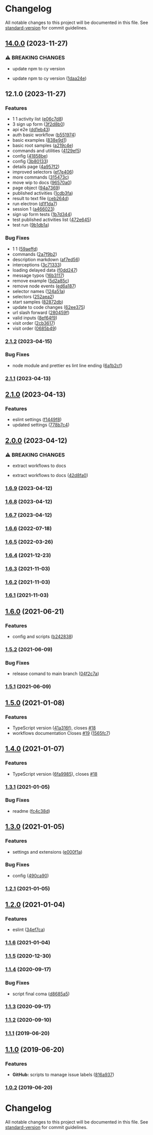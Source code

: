 # Changelog

All notable changes to this project will be documented in this file. See [standard-version](https://github.com/conventional-changelog/standard-version) for commit guidelines.

## [14.0.0](https://github.com/AlbertoBasalo/cy-lab/compare/v12.1.0...v14.0.0) (2023-11-27)


### ⚠ BREAKING CHANGES

* update npm to cy version

* update npm to cy version ([1daa24e](https://github.com/AlbertoBasalo/cy-lab/commit/1daa24e8fb247ed3f6a476239c54ad8d3cf98ed5))

## 12.1.0 (2023-11-27)


### Features

* 1 1 activity list ([e06c7d8](https://github.com/AlbertoBasalo/cy-lab/commit/e06c7d85f966db4e42f217e02bcc40e37b9f496b))
* 3 sign up form ([3f2d8b0](https://github.com/AlbertoBasalo/cy-lab/commit/3f2d8b0c81a2e0f4d68b546a997824cff87c7638))
* api e2e ([dd1eb43](https://github.com/AlbertoBasalo/cy-lab/commit/dd1eb43e042d2275f7b1e965a1446b5877b8b21a))
* auth basic workflow ([b551974](https://github.com/AlbertoBasalo/cy-lab/commit/b551974ec1b8b6bf22b95bf78d3cbc10502d2d75))
* basic examples ([838e9d1](https://github.com/AlbertoBasalo/cy-lab/commit/838e9d16870db6420f17965c760c930aacf28692))
* basic root samples ([a219c4e](https://github.com/AlbertoBasalo/cy-lab/commit/a219c4e2d122a480db3328f1989a73ac0d09c096))
* commands and utilities ([4129ef5](https://github.com/AlbertoBasalo/cy-lab/commit/4129ef556f7d6827aaa1c15d9712fc332cb94f48))
* config ([41858be](https://github.com/AlbertoBasalo/cy-lab/commit/41858bec4a470b905999c1be38e58310f5bd63f2))
* config ([3b80133](https://github.com/AlbertoBasalo/cy-lab/commit/3b80133c3dfc434294e2c16cdbb8b202fe963eb1))
* details page ([4a957f2](https://github.com/AlbertoBasalo/cy-lab/commit/4a957f2816fc638d019b5135813be462564885f4))
* improved selectors ([ef7e406](https://github.com/AlbertoBasalo/cy-lab/commit/ef7e406a4f6db304f131e3d86122fd8c263374ad))
* more commands ([315473c](https://github.com/AlbertoBasalo/cy-lab/commit/315473c19a71d214c67a14cd8178e4c2f024d7a5))
* move wip to docs ([96570a0](https://github.com/AlbertoBasalo/cy-lab/commit/96570a0618dc4ab14329bebc9689bd61f87ed5de))
* page object ([94a7369](https://github.com/AlbertoBasalo/cy-lab/commit/94a7369d61bdd6744807a5b8bd8770248acae25d))
* published activities ([1cdb3fa](https://github.com/AlbertoBasalo/cy-lab/commit/1cdb3fa56cf76c7454d70df1ecc5c8295a3332ec))
* result to text file ([ceb264d](https://github.com/AlbertoBasalo/cy-lab/commit/ceb264d3be6fbd68e1862fc2e2138931f05f3841))
* run electron ([d1f1da7](https://github.com/AlbertoBasalo/cy-lab/commit/d1f1da7bb852779316513deb86f7e62b19737bd0))
* session 1 ([a466023](https://github.com/AlbertoBasalo/cy-lab/commit/a46602311258cf0c24e885b5daa00aafa3c0ccf2))
* sign up form tests ([1b7d344](https://github.com/AlbertoBasalo/cy-lab/commit/1b7d34460d303acbbbb47dd4294b7f74a0c7398a))
* test published activities list ([472e645](https://github.com/AlbertoBasalo/cy-lab/commit/472e6455d0b4c8bca4c396237dc00e891695bf2f))
* test run ([9b1db1a](https://github.com/AlbertoBasalo/cy-lab/commit/9b1db1ab0eb4d3120da6885e904bc3e54345d7a4))


### Bug Fixes

* 1 1 ([59aeffd](https://github.com/AlbertoBasalo/cy-lab/commit/59aeffdeb7bdb1e06056e466140087bdf6e8b4d4))
* commands ([2a7f9b2](https://github.com/AlbertoBasalo/cy-lab/commit/2a7f9b2915e216f2a655a15ccfb38bd91b60234d))
* description markdown ([af7ed56](https://github.com/AlbertoBasalo/cy-lab/commit/af7ed5624b1de29c01023075c0c477e77b8a0ea0))
* interceptions ([3c71333](https://github.com/AlbertoBasalo/cy-lab/commit/3c713339a082b0b7d7ffb31510c864cecd210ca4))
* loading delayed data ([f0dd247](https://github.com/AlbertoBasalo/cy-lab/commit/f0dd247d6292a33c1f5d6ef2c7fa2777cb799eff))
* message typos ([16b3117](https://github.com/AlbertoBasalo/cy-lab/commit/16b3117f4da66f98731095cb47f6addd62f5ebf5))
* remove example ([5d2a85c](https://github.com/AlbertoBasalo/cy-lab/commit/5d2a85cdf376921e48c8d49334b1e3eda8c7437e))
* remove node events ([ed6a187](https://github.com/AlbertoBasalo/cy-lab/commit/ed6a1877443ffba7c4257e21669c8d27a7bb618e))
* selector names ([124a51a](https://github.com/AlbertoBasalo/cy-lab/commit/124a51a01e7174044aa83b0b21ee88eb549aa102))
* selectors ([252aea2](https://github.com/AlbertoBasalo/cy-lab/commit/252aea25da882b25082e1cff76f3dcd3adec2f19))
* start samples ([82872db](https://github.com/AlbertoBasalo/cy-lab/commit/82872db7abefaee26ba52a37b584b17184a6003b))
* update to code changes ([62ee375](https://github.com/AlbertoBasalo/cy-lab/commit/62ee3751bc4da355a999d55bb97c098b079ece98))
* url slash forward ([280459f](https://github.com/AlbertoBasalo/cy-lab/commit/280459fcdd6ae2904305823137277247914a602f))
* valid inputs ([8ef64f9](https://github.com/AlbertoBasalo/cy-lab/commit/8ef64f93110cb2bf3ca5e9300df5ab2711037bc8))
* visit order ([2cb3617](https://github.com/AlbertoBasalo/cy-lab/commit/2cb361749a15b94a6da8d7c317728c8b2a7be0af))
* visit order ([0685b49](https://github.com/AlbertoBasalo/cy-lab/commit/0685b49abb4acd802ed422171826398a77472dfe))

### [2.1.2](https://github.com/AlbertoBasalo/quark/compare/v2.1.1...v2.1.2) (2023-04-15)


### Bug Fixes

* node module and prettier es lint line ending ([6a1b2cf](https://github.com/AlbertoBasalo/quark/commit/6a1b2cf9f138d11852ff2015fad641c93cfaa765))

### [2.1.1](https://github.com/AlbertoBasalo/quark/compare/v2.1.0...v2.1.1) (2023-04-13)

## [2.1.0](https://github.com/AlbertoBasalo/quark/compare/v2.0.0...v2.1.0) (2023-04-13)


### Features

* eslint settings ([f1449f8](https://github.com/AlbertoBasalo/quark/commit/f1449f874519b43c2b73c41ca3e58ca05e0fd129))
* updated settings ([778b7c4](https://github.com/AlbertoBasalo/quark/commit/778b7c43f587bd6da06517e71e9e81bca9334d29))

## [2.0.0](https://github.com/AlbertoBasalo/quark/compare/v1.6.9...v2.0.0) (2023-04-12)


### ⚠ BREAKING CHANGES

* extract workflows to docs

* extract workflows to docs ([42d8fa0](https://github.com/AlbertoBasalo/quark/commit/42d8fa00b2c928f7d19bd8a26d1854ceadfc23b7))

### [1.6.9](https://github.com/AlbertoBasalo/quark/compare/v1.6.8...v1.6.9) (2023-04-12)

### [1.6.8](https://github.com/AlbertoBasalo/quark/compare/v1.6.7...v1.6.8) (2023-04-12)

### [1.6.7](https://github.com/AlbertoBasalo/quark/compare/v1.6.6...v1.6.7) (2023-04-12)

### [1.6.6](https://github.com/AtomicBuilders/quark/compare/v1.6.5...v1.6.6) (2022-07-18)

### [1.6.5](https://github.com/AtomicBuilders/quark/compare/v1.6.4...v1.6.5) (2022-03-26)

### [1.6.4](https://github.com/AtomicBuilders/quark/compare/v1.6.3...v1.6.4) (2021-12-23)

### [1.6.3](https://github.com/AtomicBuilders/quark/compare/v1.6.2...v1.6.3) (2021-11-03)

### [1.6.2](https://github.com/AtomicBuilders/quark/compare/v1.6.1...v1.6.2) (2021-11-03)

### [1.6.1](https://github.com/AtomicBuilders/quark/compare/v1.6.0...v1.6.1) (2021-11-03)

## [1.6.0](https://github.com/AtomicBuilders/quark/compare/v1.5.2...v1.6.0) (2021-06-21)


### Features

* config and scripts ([b242838](https://github.com/AtomicBuilders/quark/commit/b2428386a95f3ffb8d5ad5c9af6679035f66c8e4))

### [1.5.2](https://github.com/AtomicBuilders/quark/compare/v1.5.1...v1.5.2) (2021-06-09)


### Bug Fixes

* release comand to main branch ([04f2c7a](https://github.com/AtomicBuilders/quark/commit/04f2c7a595b0233955002a24674453073e39597f))

### [1.5.1](https://github.com/AtomicBuilders/quark/compare/v1.5.0...v1.5.1) (2021-06-09)

## [1.5.0](https://github.com/AtomicBuilders/quark/compare/v1.4.0...v1.5.0) (2021-01-08)


### Features

* TypeScript version ([41a316f](https://github.com/AtomicBuilders/quark/commit/41a316f011fe96173e15bd1ada3f42bf91ab6b49)), closes [#18](https://github.com/AtomicBuilders/quark/issues/18)
* workflows documentation Closes [#19](https://github.com/AtomicBuilders/quark/issues/19) ([1565fc7](https://github.com/AtomicBuilders/quark/commit/1565fc7a4ab78415433cdaff5ca96d9d4d02dd4b))

## [1.4.0](https://github.com/AtomicBuilders/quark/compare/v1.3.1...v1.4.0) (2021-01-07)


### Features

* TypeScript version ([6fa9985](https://github.com/AtomicBuilders/quark/commit/6fa998508f15969f3773436abfa5b3d1c203719c)), closes [#18](https://github.com/AtomicBuilders/quark/issues/18)

### [1.3.1](https://github.com/AtomicBuilders/quark/compare/v1.3.0...v1.3.1) (2021-01-05)


### Bug Fixes

* readme ([fc4c38d](https://github.com/AtomicBuilders/quark/commit/fc4c38d1ab1a0c8592b4498f75c73e4fd757efd2))

## [1.3.0](https://github.com/AtomicBuilders/quark/compare/v1.2.1...v1.3.0) (2021-01-05)


### Features

* settings and extensions ([e000f1a](https://github.com/AtomicBuilders/quark/commit/e000f1a94156989083f822870f0ff2c76169c5c7))


### Bug Fixes

* config ([490ca90](https://github.com/AtomicBuilders/quark/commit/490ca90b4a44460d39a3944dce8fb8c95249044f))

### [1.2.1](https://github.com/AtomicBuilders/quark/compare/v1.2.0...v1.2.1) (2021-01-05)

## [1.2.0](https://github.com/AtomicBuilders/quark/compare/v1.1.6...v1.2.0) (2021-01-04)


### Features

* eslint ([34ef7ca](https://github.com/AtomicBuilders/quark/commit/34ef7ca9fb76474979bf747398f03a39552549c3))

### [1.1.6](https://github.com/AtomicBuilders/quark/compare/v1.1.5...v1.1.6) (2021-01-04)

### [1.1.5](https://github.com/AtomicBuilders/quark/compare/v1.1.4...v1.1.5) (2020-12-30)

### [1.1.4](https://github.com/AtomicBuilders/quark/compare/v1.1.3...v1.1.4) (2020-09-17)


### Bug Fixes

* script final coma ([d8685a5](https://github.com/AtomicBuilders/quark/commit/d8685a57c3e2f255b2eb6e2c638f1ce0b5bf9c15))

### [1.1.3](https://github.com/AtomicBuilders/quark/compare/v1.1.2...v1.1.3) (2020-09-17)

### [1.1.2](https://github.com/AtomicBuilders/quark/compare/v1.1.1...v1.1.2) (2020-09-10)

### [1.1.1](https://github.com/AtomicBuilders/quark/compare/v1.1.0...v1.1.1) (2019-06-20)



## [1.1.0](https://github.com/AtomicBuilders/quark/compare/v1.0.2...v1.1.0) (2019-06-20)


### Features

* **GitHub:** scripts to manage issue labels ([816a937](https://github.com/AtomicBuilders/quark/commit/816a937))



### [1.0.2](https://github.com/AtomicBuilders/quark/compare/v1.0.1...v1.0.2) (2019-06-20)



# Changelog

All notable changes to this project will be documented in this file. See [standard-version](https://github.com/conventional-changelog/standard-version) for commit guidelines.
